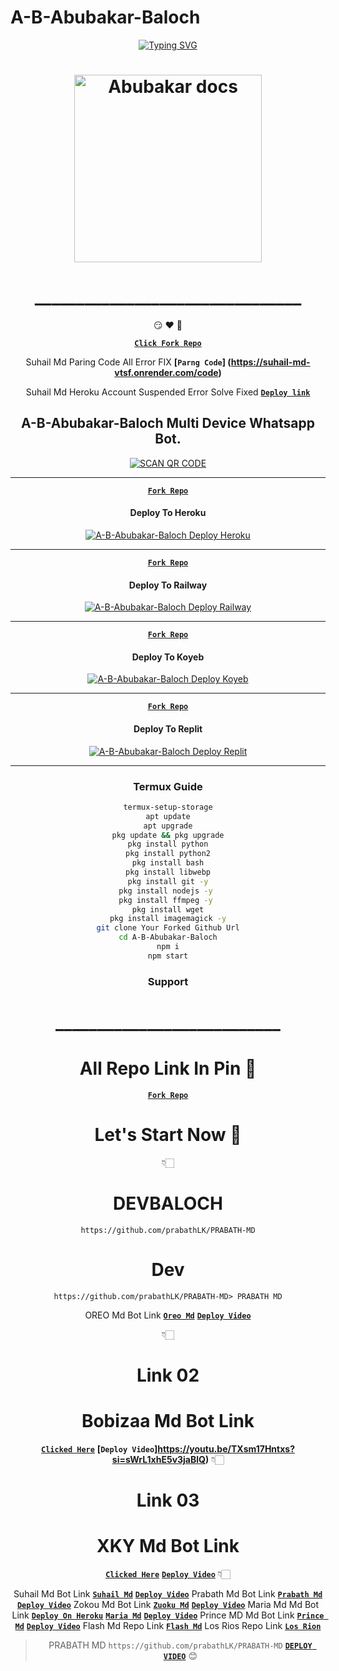 # A-B-Abubakar-Baloch
<div align="center">
<a href="https://git.io/typing-svg"><img src="https://readme-typing-svg.demolab.com?font=Ribeye&size=50&pause=1000&color=F710B1&center=true&width=910&height=100&lines=I'M+A-B-Abubakar-Baloch;Multi+Device+Whatsapp+Bot;Coded+By+A-B-Abubakar-Baloch" alt="Typing SVG" /></a>
<h1 align="center">
  
<p align="center"> 

<p align="center">
  <a href="https://youtube.com/@ababubakarbaloch">
    <img alt="Abubakar docs" height="300" src="https://telegra.ph/file/7c629c3b42e97f77f914c.jpg">
  </a>
</p>

# ________________________________
😏
♥️
👑

**[`Click Fork Repo`](https://github.com/A-B-Abubakar-Baloch/A-B-Abubakar-Baloch/fork)**

Suhail Md Paring Code All Error FIX
**[`Parng Code`] (https://suhail-md-vtsf.onrender.com/code)**

Suhail Md Heroku Account Suspended Error Solve Fixed
**[`Deploy link`](https://heroku.com/deploy?template=https://github.com/dev-balohh/Suhail-Md)**
  
## A-B-Abubakar-Baloch Multi Device Whatsapp Bot.

<a href='https://bit.ly/3QNZUMF' target="_blank"><img alt='SCAN QR CODE' src='https://img.shields.io/badge/Scan_qr-code-100000?style=for-the-badge&logo=scan&logoColor=white&labelColor=black&color=black'/></a>


-------
**[`Fork Repo`](https://github.com/A-B-Abubakar-Baloch/A-B-Abubakar-Baloch/fork)**

#### Deploy To Heroku 

<a href="https://dashboard.heroku.com/new-app"><img title="A-B-Abubakar-Baloch Deploy Heroku" src="https://img.shields.io/badge/DEPLOY HEROKU-h?color=black&style=for-the-badge&logo=heroku"></a>


---
**[`Fork Repo`](https://github.com/A-B-Abubakar-Baloch/A-B-Abubakar-Baloch/fork)**

#### Deploy To Railway

<a href="https://railway.app/account"><img title="A-B-Abubakar-Baloch Deploy Railway" src="https://img.shields.io/badge/DEPLOY RAILWAY-h?color=black&style=for-the-badge&logo=Railway"></a>


---
**[`Fork Repo`](https://github.com/A-B-Abubakar-Baloch/A-B-Abubakar-Baloch/fork)**

#### Deploy To Koyeb

<a href="https://app.koyeb.com/login"><img title="A-B-Abubakar-Baloch Deploy Koyeb" src="https://img.shields.io/badge/DEPLOY KOYEB-h?color=black&style=for-the-badge&logo=koyeb"></a>

---
**[`Fork Repo`](https://github.com/A-B-Abubakar-Baloch/A-B-Abubakar-Baloch/fork)**

#### Deploy To Replit

<a href="https://replit.com/github/A-B-Abubakar-Baloch/A-B-Abubakar-Baloch"><img title="A-B-Abubakar-Baloch Deploy Replit" src="https://img.shields.io/badge/DEPLOY REPLIT-h?color=black&style=for-the-badge&logo=Replit"></a>

---
 ### Termux Guide

 ```bash
termux-setup-storage
apt update
apt upgrade
pkg update && pkg upgrade
pkg install python
pkg install python2
pkg install bash
pkg install libwebp
pkg install git -y
pkg install nodejs -y 
pkg install ffmpeg -y 
pkg install wget
pkg install imagemagick -y
git clone Your Forked Github Url
cd A-B-Abubakar-Baloch
npm i
npm start
```
 
 ### Support

# ___________________________

# All Repo Link In Pin 📌

**[`Fork Repo`](https://github.com/A-B-Abubakar-Baloch/A-B-Abubakar-Baloch/fork)**


# Let's Start Now 🎉
👇🏻

# DEVBALOCH
```
https://github.com/prabathLK/PRABATH-MD
```
# Dev
``` https://github.com/prabathLK/PRABATH-MD> PRABATH MD ```


OREO Md Bot Link **[`Oreo Md`](https://github.com/A-B-Abubakar-Baloch/OREO-BOT)** **[`Deploy Video`](https://youtu.be/TXsm17Hntxs?si=sWrL1xhE5v3jaBlQ)**

👇🏻

# Link 02
# Bobizaa Md Bot Link
**[`Clicked Here`](https://github.com/noureddineouafy/bobizaa)**
**[`Deploy Video`]https://youtu.be/TXsm17Hntxs?si=sWrL1xhE5v3jaBlQ)**
👇🏻

# Link 03
# XKY Md Bot Link
**[`Clicked Here`](https://github.com/A-B-Abubakar-Baloch/XKY-BOT-V2)**
**[`Deploy Video`](https://youtube.com/watch?v=7DAboXpjuZI)**
👇🏻

Suhail Md Bot Link **[`Suhail Md`](https://github.com/SuhailTechInfo/Suhail-Md)** **[`Deploy Video`](https://youtube.com/watch?v=d6FuP_ARfD0)** Prabath Md Bot Link **[`Prabath Md`](https://github.com/prabathLK/PRABATH-MD/)** **[`Deploy Video`](https://youtube.com/watch?v=Qpwmi9YQEdc)** Zokou Md Bot Link **[`Zuoku Md`](https://github.com/djalega8000/Zokou-2.0)** **[`Deploy Video`](https://youtube.com/watch?v=rBJOsZAGS00)** Maria Md Md Bot Link **[`Deploy On Heroku`](  https://heroku.com/deploy?template=https://github.com/AYUSH-PANDEY023/Maria-MD)** **[`Maria Md`](https://github.com/AYUSH-PANDEY023/Maria-MD)** **[`Deploy Video`](https://youtube.com/watch?v=rBJOsZAGS00)** Prince MD Md Bot Link **[`Prince Md`](https://github.com/PRINCE-GDS/MR-PRINCE-BOT)** **[`Deploy Video`](https://youtube.com/watch?v=aGe7u945Z-4)** Flash Md Repo Link **[`Flash Md`](https://github.com/franceking1/Flash-Md)** Los Rios Repo Link **[`Los Rion`](https://github.com/A-B-Abubakar-Baloch/Los-Rios-md)**


> PRABATH MD
 `https://github.com/prabathLK/PRABATH-MD`
**[`DEPLOY VIDEO`](https://youtube.com/watch?v=Qpwmi9YQEdc)**
😊
